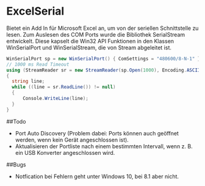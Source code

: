 # ExcelSerial
Bietet ein Add In für Microsoft Excel an, um von der seriellen Schnittstelle zu lesen. Zum Auslesen des COM Ports wurde die Bibliothek SerialStream entwickelt. Diese kapselt die Win32 API Funktionen in den Klassen WinSerialPort und WinSerialStream, die von Stream abgeleitet ist.

```c#
WinSerialPort sp = new WinSerialPort() { ComSettings = "480600/8-N-1" };
// 1000 ms Read Timeout
using (StreamReader sr = new StreamReader(sp.Open(1000), Encoding.ASCII, false, 1024))
{
  string line;
  while ((line = sr.ReadLine()) != null) 
  {
      Console.WriteLine(line);
  }
}
```
##Todo
- Port Auto Discovery (Problem dabei: Ports können auch geöffnet werden, wenn kein Gerät angeschlossen ist).
- Aktualisieren der Portliste nach einem bestimmten Intervall, wenn z. B. ein USB Konverter angeschlossen wird.

##Bugs
- Notfication bei Fehlern geht unter Windows 10, bei 8.1 aber nicht.
